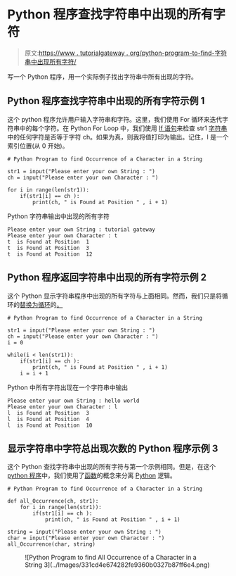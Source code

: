 # Python 程序查找字符串中出现的所有字符

> 原文:[https://www . tutorialgateway . org/python-program-to-find-字符串中出现所有字符/](https://www.tutorialgateway.org/python-program-to-find-all-occurrence-of-a-character-in-a-string/)

写一个 Python 程序，用一个实际例子找出字符串中所有出现的字符。

## Python 程序查找字符串中出现的所有字符示例 1

这个 python 程序允许用户输入字符串和字符。这里，我们使用 For 循环来迭代字符串中的每个字符。在 Python For Loop 中，我们使用 [If 语句](https://www.tutorialgateway.org/python-if-statement/)来检查 str1 [字符串](https://www.tutorialgateway.org/python-string/)中的任何字符是否等于字符 ch。如果为真，则我将值打印为输出。记住，I 是一个索引位置(从 0 开始)。

```
# Python Program to find Occurrence of a Character in a String

str1 = input("Please enter your own String : ")
ch = input("Please enter your own Character : ")

for i in range(len(str1)):
    if(str1[i] == ch ):
        print(ch, " is Found at Position " , i + 1)
```

Python 字符串输出中出现的所有字符

```
Please enter your own String : tutorial gateway
Please enter your own Character : t
t  is Found at Position  1
t  is Found at Position  3
t  is Found at Position  12
```

## Python 程序返回字符串中出现的所有字符示例 2

这个 Python 显示字符串程序中出现的所有字符与上面相同。然而，我们只是将循环的[替换为循环](https://www.tutorialgateway.org/python-for-loop/)的[。](https://www.tutorialgateway.org/python-while-loop/)

```
# Python Program to find Occurrence of a Character in a String

str1 = input("Please enter your own String : ")
ch = input("Please enter your own Character : ")
i = 0

while(i < len(str1)):
    if(str1[i] == ch ):
        print(ch, " is Found at Position " , i + 1)
    i = i + 1
```

Python 中所有字符出现在一个字符串中输出

```
Please enter your own String : hello world
Please enter your own Character : l
l  is Found at Position  3
l  is Found at Position  4
l  is Found at Position  10
```

## 显示字符串中字符总出现次数的 Python 程序示例 3

这个 Python 查找字符串中出现的所有字符与第一个示例相同。但是，在这个 [python 程序](https://www.tutorialgateway.org/python-programming-examples/)中，我们使用了[函数](https://www.tutorialgateway.org/functions-in-python/)的概念来分离 [Python](https://www.tutorialgateway.org/python-tutorial/) 逻辑。

```
# Python Program to find Occurrence of a Character in a String

def all_Occurrence(ch, str1):
    for i in range(len(str1)):
        if(str1[i] == ch ):
            print(ch, " is Found at Position " , i + 1)

string = input("Please enter your own String : ")
char = input("Please enter your own Character : ")
all_Occurrence(char, string)
```

<figure class="wp-block-image">![Python Program to find All Occurrence of a Character in a String 3](../Images/331cd4e674282fe9360b0327b87ff6e4.png)</figure>